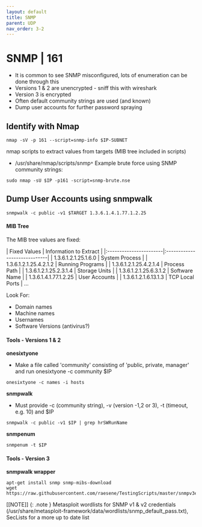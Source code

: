 ```yaml
---
layout: default
title: SNMP
parent: UDP
nav_order: 3-2
---
```

# SNMP | 161
- It is common to see SNMP misconfigured, lots of enumeration can be done through this
- Versions 1 & 2 are unencrypted - sniff this with wireshark
- Version 3 is encrypted
- Often default community strings are used (and known)
- Dump user accounts for further password spraying

## Identify with Nmap
```
nmap -sV -p 161 --script=snmp-info $IP-SUBNET
```

nmap scripts to extract values from targets (MIB tree included in scripts)
- /usr/share/nmap/scripts/snmp`*`
Example brute force using SNMP community strings:
```
sudo nmap -sU $IP -p161 -script=snmp-brute.nse
```

## Dump User Accounts using snmpwalk
```
snmpwalk -c public -v1 $TARGET 1.3.6.1.4.1.77.1.2.25
```


#### MIB Tree
The MIB tree values are fixed:
<p>
| Fixed Values           | Information to Extract       |
|:-----------------------|:-----------------------------|
| 1.3.6.1.2.1.25.1.6.0   | System Process               |
| 1.3.6.1.2.1.25.4.2.1.2 | Running Programs             |
| 1.3.6.1.2.1.25.4.2.1.4 | Process Path                 |
| 1.3.6.1.2.1.25.2.3.1.4 | Storage Units                |
| 1.3.6.1.2.1.25.6.3.1.2 | Software Name                |
| 1.3.6.1.4.1.77.1.2.25  | User Accounts                |
| 1.3.6.1.2.1.6.13.1.3   | TCP Local Ports              |
...
</p>

Look For:
- Domain names
- Machine names
- Usernames
- Software Versions (antivirus?)



#### Tools - Versions 1 & 2
<b>onesixtyone</b>
- Make a file called 'community' consisting of 'public, private, manager' and run onesixtyone -c community $IP
```
onesixtyone -c names -i hosts
```

<b>snmpwalk</b>
- Must provide -c (community string), -v (version -1,2 or 3), -t (timeout, e.g. 10) and $IP
```
snmpwalk -c public -v1 $IP | grep hrSWRunName
```

<b>snmpenum</b>
```
snmpenum -t $IP
```

#### Tools - Version 3
<b>snmpwalk wrapper</b>
```
apt-get install snmp snmp-mibs-download
wget https://raw.githubusercontent.com/raesene/TestingScripts/master/snmpv3enum.rb
```

[[NOTE]]
{: .note }
Metasploit wordlists for SNMP v1 & v2 credentials (/usr/share/metasploit-framework/data/wordlists/snmp_default_pass.txt), SecLists for a more up to date list

